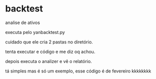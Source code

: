 # backtest

analise de ativos

executa pelo yanbacktest.py

cuidado que ele cria 2 pastas no diretório.

tenta executar e código e me diz oq achou.

depois executa o analizer e vê o relatório.

tá simples mas é só um exemplo, esse código é de fevereiro kkkkkkkk
